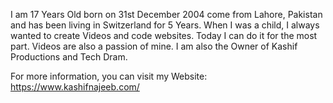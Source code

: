 I am 17 Years Old born on 31st December 2004 come from Lahore, Pakistan and has been living in Switzerland for 5 Years. When I was a child, I always wanted to create Videos and code websites. Today I can do it for the most part. Videos are also a passion of mine. I am also the Owner of Kashif Productions and Tech Dram.

For more information, you can visit my Website: https://www.kashifnajeeb.com/
